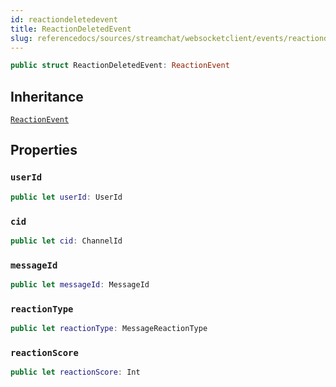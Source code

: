 ```yaml
---
id: reactiondeletedevent 
title: ReactionDeletedEvent
slug: referencedocs/sources/streamchat/websocketclient/events/reactiondeletedevent
---
```


``` swift
public struct ReactionDeletedEvent: ReactionEvent 
```

## Inheritance

[`ReactionEvent`](ReactionEvent)

## Properties

### `userId`

``` swift
public let userId: UserId
```

### `cid`

``` swift
public let cid: ChannelId
```

### `messageId`

``` swift
public let messageId: MessageId
```

### `reactionType`

``` swift
public let reactionType: MessageReactionType
```

### `reactionScore`

``` swift
public let reactionScore: Int
```

